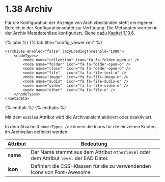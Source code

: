 # 1.38 Archiv

Für die Konfiguration der Anzeige von Archivbeständen steht ein eigener Bereich in der Konfigurationsdatei zur Verfügung. Die Metadaten werden in der Archiv Metadatenliste konfiguriert. Siehe daźu [Kapitel 1.19.6](19/6.md).

{% tabs %}
{% tab title="config_viewer.xml" %}
```markup
<archives enabled="false" lazyLoadingThreshold="1000">
    <nodeTypes>
        <node name="collection" icon="fa fa-folder-open-o" />
        <node name="folder" icon="fa fa-folder-open-o" />
        <node name="class"  icon="fa fa-folder-open-o" />
        <node name="file"   icon="fa fa-file-text-o" />
        <node name="image"  icon="fa fa-file-image-o" />
        <node name="audio"  icon="fa fa-file-audio-o" />
        <node name="video"  icon="fa fa-file-video-o" />
        <node name="other"  icon="fa fa-file-o" />
    </nodeTypes>
</metadata>
```
{% endtab %}
{% endtabs %}

Mit dem `enabled` Attribut wird die Archivansicht aktiviert oder deaktiviert.&#x20;

In dem Abschnitt `<nodeTypes />` können die Icons für die einzelnen Knoten im Archivplan definiert werden:

| Attribut | Bedeutung                                                                              |
| -------- | -------------------------------------------------------------------------------------- |
| **name** | Der Name stammt aus dem Attribut `otherlevel` oder dem Attribut `level` der EAD Datei. |
| **icon** | Definiert die CSS-Klassen für die zu verwendenden Icons von Font-Awesome               |
